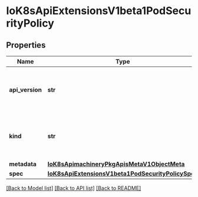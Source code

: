 # IoK8sApiExtensionsV1beta1PodSecurityPolicy

## Properties
Name | Type | Description | Notes
------------ | ------------- | ------------- | -------------
**api_version** | **str** | APIVersion defines the versioned schema of this representation of an object. Servers should convert recognized schemas to the latest internal value, and may reject unrecognized values. More info: https://git.k8s.io/community/contributors/devel/api-conventions.md#resources | [optional] 
**kind** | **str** | Kind is a string value representing the REST resource this object represents. Servers may infer this from the endpoint the client submits requests to. Cannot be updated. In CamelCase. More info: https://git.k8s.io/community/contributors/devel/api-conventions.md#types-kinds | [optional] 
**metadata** | [**IoK8sApimachineryPkgApisMetaV1ObjectMeta**](IoK8sApimachineryPkgApisMetaV1ObjectMeta.md) |  | [optional] 
**spec** | [**IoK8sApiExtensionsV1beta1PodSecurityPolicySpec**](IoK8sApiExtensionsV1beta1PodSecurityPolicySpec.md) |  | [optional] 

[[Back to Model list]](../README.md#documentation-for-models) [[Back to API list]](../README.md#documentation-for-api-endpoints) [[Back to README]](../README.md)

